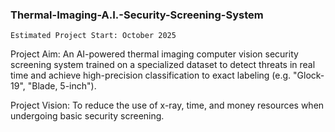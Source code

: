 ### Thermal-Imaging-A.I.-Security-Screening-System

    Estimated Project Start: October 2025

Project Aim: An AI-powered thermal imaging computer vision security screening system trained on a specialized dataset to detect threats in real time and achieve high-precision classification to exact labeling (e.g. "Glock-19", "Blade, 5-inch").

Project Vision: To reduce the use of x-ray, time, and money resources when undergoing basic security screening.
